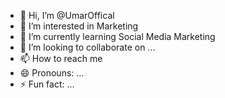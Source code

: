 - 👋 Hi, I’m @UmarOffical
- 👀 I’m interested in Marketing
- 🌱 I’m currently learning Social Media Marketing 
- 💞️ I’m looking to collaborate on ...
- 📫 How to reach me
- 😄 Pronouns: ...
- ⚡ Fun fact: ...

<!---
UmarOffical/UmarOffical is a ✨ special ✨ repository because its `README.md` (this file) appears on your GitHub profile.
You can click the Preview link to take a look at your changes.
--->
